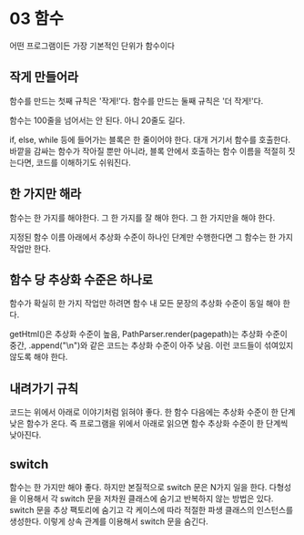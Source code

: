 # 03 함수

어떤 프로그램이든 가장 기본적인 단위가 함수이다

## 작게 만들어라

함수를 만드는 첫째 규칙은 '작게!'다. 함수를 만드는 둘째 규칙은 '더 작게!'다.

함수는 100줄을 넘어서는 안 된다. 아니 20줄도 길다.

if, else, while 등에 들어가는 블록은 한 줄이어야 한다. 대개 거기서 함수를 호출한다. 바깥을 감싸는 함수가 작아질 뿐만 아니라, 블록 안에서 호출하는 함수 이름을 적절히 짓는다면, 코드를 이해하기도 쉬워진다.

## 한 가지만 해라

함수는 한 가지를 해야한다. 그 한 가지를 잘 해야 한다. 그 한 가지만을 해야 한다.

지정된 함수 이름 아래에서 추상화 수준이 하나인 단계만 수행한다면 그 함수는 한 가지 작업만 한다.

## 함수 당 추상화 수준은 하나로

함수가 확실히 한 가지 작업만 하려면 함수 내 모든 문장의 추상화 수준이 동일 해야 한다.

getHtml()은 추상화 수준이 높음, PathParser.render(pagepath)는 추상화 수준이 중간, .append("\n")와 같은 코드는 추상화 수준이 아주 낮음. 이런 코드들이 섞여있지 않도록 해야 한다.

## 내려가기 규칙

코드는 위에서 아래로 이야기처럼 읽혀야 좋다. 한 함수 다음에는 추상화 수준이 한 단계 낮은 함수가 온다. 즉 프로그램을 위에서 아래로 읽으면 함수 추상화 수준이 한 단계씩 낮아진다.

## switch

함수는 한 가지만 해야 좋다. 하지만 본질적으로 switch 문은 N가지 일을 한다. 다형성을 이용해서 각 switch 문을 저차원 클래스에 숨기고 반복하지 않는 방법은 있다. switch 문을 추상 팩토리에 숨기고 각 케이스에 따라 적절한 파생 클래스의 인스턴스를 생성한다. 이렇게 상속 관계를 이용해서 switch 문을 숨긴다.